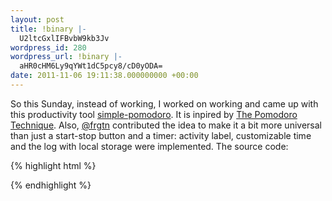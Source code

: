 ```yaml
---
layout: post
title: !binary |-
  U2ltcGxlIFBvbW9kb3Jv
wordpress_id: 280
wordpress_url: !binary |-
  aHR0cHM6Ly9qYWt1dC5pcy8/cD0yODA=
date: 2011-11-06 19:11:38.000000000 +00:00
---
```

So this Sunday, instead of working, I worked on working and came up with this productivity tool [simple-pomodoro](https://jakut.is/simple-pomodoro/).
It is inpired by [The Pomodoro Technique](http://www.pomodorotechnique.com/).
Also, [@frgtn](http://twitter.com/frgtn) contributed the idea to make it a bit more universal than just a start-stop button and a timer: activity label, customizable time and the log with local storage were implemented. The source code:

{% highlight html %}
<html>
  <head>
    <script src="https://ajax.aspnetcdn.com/ajax/jQuery/jquery-1.7.min.js"></script>
    <script src="https://jakut.is/dist/kizzy.min.js"></script>
    <script>
$(function() {
  var Util, Controller, Model, View, LogModel, LogView, LogController;
  Util = {
    lead : function(num, n) {
      num = String(num);
      n -= num.length;
      while(n--) {
        num = '0' + num;
      }
      return num;
    }
  };
  LogModel = function(controller) {
    this.controller = controller;
    this.cache = kizzy('pomodoro.html');
    this.log = this.cache.get('log') || this.cache.set('log', []);
    for(var i = 0; i < this.log.length; i++) {
      this.log[i].date = new Date(this.log[i].date);
    }
  };
  LogModel.prototype = {
    controller : null,
    clear : function() {
      this.log = [];
      this.cache.set('log', this.log);
    },
    add : function(log) {
      this.log.push(log);
      this.cache.set('log', this.log);
    }
  };
  LogView = function(parentNode, controller) {
    var self = this;
    this.log = $('<code style="white-space: pre; display: none">');
    this.clear = $('<button style="display: none">').text('clear').on('click', function() {
      self.controller.clear();
    });
    this.visible = false;
    this.controller = controller;
    parentNode.append(this.log).append(this.clear);
  };
  LogView.prototype = {
    log : null,
    clear : null,
    controller : null,
    visible : null,
    setVisible : function(visible) {
      this.visible = visible;
      this.log.css('display', visible ? 'block' : 'none');
      this.clear.css('display', visible ? '' : 'none');
    },
    getVisible : function() {
      return this.visible;
    },
    update : function(log) {
      this.log.text(log);
    }
  };
  LogController = function(parentNode) {
    this.model = new LogModel(this);
    this.view = new LogView(parentNode, this);
    this.view.update(this.getLogFile());
  };
  LogController.prototype = {
    model : null,
    view : null,
    getLogFile : function() {
      var text = '';
      for(var i = 0; i < this.model.log.length; i++) {
        var date = this.model.log[i].date;
        text += Util.lead(date.getFullYear(), 4) + '-' + Util.lead(date.getMonth(), 2) + '-' + Util.lead(date.getDate(), 2) + ' ' + Util.lead(date.getHours(), 2) + ':' + Util.lead(date.getMinutes(), 2) + ':' + Util.lead(date.getSeconds(), 2);
        text += ' ' + this.model.log[i].label + '\n';
      }
      return text;
    },
    clear : function() {
      this.model.clear();
      this.view.update('');
    },
    log : function(label) {
      var log;

      log = {
        date : new Date(),
        label : label
      };
      this.model.add(log);
      this.view.update(this.getLogFile());
    }
  };

  Controller = function(length, parentNode, logController) {
    this.onstop = [];
    this.onstart = [];
    this.logController = logController;
    this.length = length;

    this.model = new Model(this);
    this.view = new View(parentNode, this);
  };
  Controller.prototype = {
    length : null,
    model : null,
    view : null,
    onstart : null,
    onstop : null,
    logController : null,
    start : function(length, label) {
      this.length = length;

      for(var i = 0; i < this.onstart.length; i++) {
        this.onstart[i]();
      }

      this.model.start(label);
      this.update();
    },
    stop : function() {
      this.model.stop();
      this.update();

      for(var i = 0; i < this.onstop.length; i++) {
        this.onstop[i]();
      }
    },
    update : function() {
      this.view.update(this.model.getDiff());
    }
  };

  View = function(parentNode, controller) {
    var self, start, stop, log;

    self = this;
    start = $('<button>').text('start');
    stop = $('<button>').text('stop');
    log = $('<button>').text('show log');

    self.time = $('<input type="text" style="font-family: monospace">');
    self.label = $('<input type="text" style="font-family: monospace">');
    self.controller = controller;

    log.on('click', function() {
      self.controller.logController.view.setVisible(!self.controller.logController.view.getVisible());
      log.text(self.controller.logController.view.getVisible() ? 'hide log' : 'show log');
    });

    start.on('click', function() {
      var length;
      length = self.time.attr('value').split(':');
      if(length.length == 2) {
        var minutes = parseInt(length[0]);
        var seconds = parseInt(length[1]);
        if(minutes >= 0 && seconds >= 0 && seconds < 60) {
          self.controller.start(minutes * 60 + seconds, self.label.attr('value'));
          return;
        }
      }
      alert('incorrect time syntax! example for 25 minutes: 25:00');
    });

    stop.on('click', function() {
      self.controller.stop();
    }).attr('disabled', true);

    self.controller.onstop.push(function() {
      self.label.attr('disabled', false);
      start.attr('disabled', false);
      stop.attr('disabled', true);
    });

    self.controller.onstart.push(function() {
      self.label.attr('disabled', true);
      start.attr('disabled', true);
      stop.attr('disabled', false);
    });

    parentNode.append(self.time).append(self.label).append(start).append(stop).append(log);
    this.update(self.controller.length);
  };
  View.prototype = {
    controller : null,
    time : null,
    label : null,
    update : function(seconds) {
      var length;

      length = String(Math.floor(this.controller.length / 60)).length;
      if(seconds === null) {
        this.time.attr('value', Util.lead(0, length) + ':00');
      } else {
        this.time.attr('value', Util.lead(Math.floor(seconds / 60), length) + ':' + Util.lead(seconds % 60, 2));
      }
    }
  };

  Model = function(controller) {
    this.controller = controller;
  };
  Model.prototype = {
    controller : null,
    timeoutID : null,
    dateStart : null,
    getDiff : function() {
      var diff, self;

      self = this;
      if(this.isGoing()) {
        diff = this.controller.length - Math.round(((new Date()).getTime() - this.dateStart.getTime()) / 1000);
        if(diff <= 0) {
          self.controller.logController.log('pomodoro');
          self.controller.stop();
          return null;
        } else {
          return diff;
        }
      } else {
        return null;
      }
    },
    stop : function() {
      if(!this.isGoing()) {
        throw 'not going';
      }
      this.dateStart = null;
      window.clearTimeout(this.timeoutID);
      this.timeoutID = null;
      this.controller.logController.log('stop');
    },
    isGoing : function() {
      return this.timeoutID !== null;
    },
    start : function(label) {
      var self = this;
      if(this.isGoing()) {
        throw 'going';
      }
      self.controller.logController.log('start ' + self.controller.length + ' seconds of activity: ' + label);

      this.dateStart = new Date();
      this.timeoutID = window.setInterval(function() {
        self.controller.update();
      }, 1000);
      self.controller.update();
    }
  };

  var ctrlNode = $('<div>');
  var logNode = $('<div>');
  $(document.body).append(ctrlNode).append(logNode);
  new Controller(25*60, ctrlNode, new LogController(logNode));
});
    </script>
  </head>
  <body>
  </body>
</html>
{% endhighlight %}
